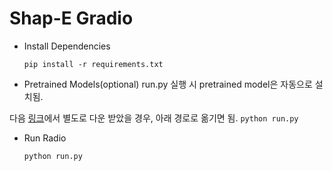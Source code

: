 # Shap-E Gradio

- Install Dependencies
    ```
    pip install -r requirements.txt
    ```
- Pretrained Models(optional)
run.py 실행 시 pretrained model은 자동으로 설치됨.

다음 [링크](https://drive.google.com/drive/folders/1tRSjbHulCoqQ9P3FOia9OeQ_5CuSVQLY?usp=drive_link)에서 별도로 다운 받았을 경우, 아래 경로로 옮기면 됨.
    ```
    python run.py 
    ```



- Run Radio
    ```
    python run.py 
    ```
